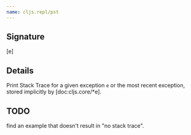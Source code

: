 ```yaml
---
name: cljs.repl/pst
---
```


## Signature
[e]


## Details

Print Stack Trace for a given exception `e` or the most recent
exception, stored implicitly by [doc:cljs.core/*e].


## TODO

find an example that doesn't result in "no stack trace".